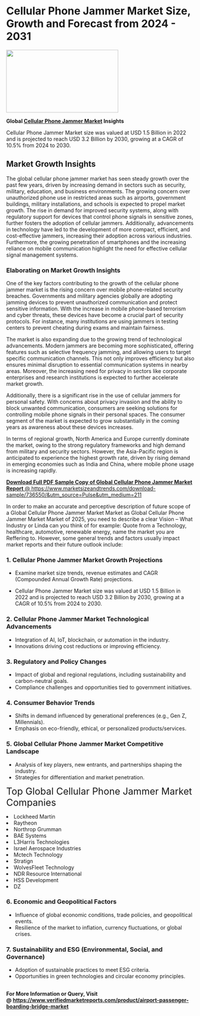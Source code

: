 <H1>Cellular Phone Jammer Market Size, Growth and Forecast from 2024 - 2031</H1><img class="aligncenter size-medium wp-image-584254" src="https://thirdeyenews.in/wp-content/uploads/2024/09/Global-Market-Research-300x168.jpeg" alt="" width="300" height="168" /><p><strong>Global&nbsp;<a href="https://www.marketsizeandtrends.com/download-sample/736550/&amp;utm_source=Pulse&amp;utm_medium=211">Cellular Phone Jammer Market</a> Insights</strong></p><p>Cellular Phone Jammer Market size was valued at USD 1.5 Billion in 2022 and is projected to reach USD 3.2 Billion by 2030, growing at a CAGR of 10.5% from 2024 to 2030.</p><p><h2>Market Growth Insights</h2> <p>The global cellular phone jammer market has seen steady growth over the past few years, driven by increasing demand in sectors such as security, military, education, and business environments. The growing concern over unauthorized phone use in restricted areas such as airports, government buildings, military installations, and schools is expected to propel market growth. The rise in demand for improved security systems, along with regulatory support for devices that control phone signals in sensitive zones, further fosters the adoption of cellular jammers. Additionally, advancements in technology have led to the development of more compact, efficient, and cost-effective jammers, increasing their adoption across various industries. Furthermore, the growing penetration of smartphones and the increasing reliance on mobile communication highlight the need for effective cellular signal management systems.</p> <p><a href="#download"></a></p> <h3>Elaborating on Market Growth Insights</h3> <p>One of the key factors contributing to the growth of the cellular phone jammer market is the rising concern over mobile phone-related security breaches. Governments and military agencies globally are adopting jamming devices to prevent unauthorized communication and protect sensitive information. With the increase in mobile phone-based terrorism and cyber threats, these devices have become a crucial part of security protocols. For instance, many institutions are using jammers in testing centers to prevent cheating during exams and maintain fairness.</p> <p>The market is also expanding due to the growing trend of technological advancements. Modern jammers are becoming more sophisticated, offering features such as selective frequency jamming, and allowing users to target specific communication channels. This not only improves efficiency but also ensures minimal disruption to essential communication systems in nearby areas. Moreover, the increasing need for privacy in sectors like corporate enterprises and research institutions is expected to further accelerate market growth.</p> <p>Additionally, there is a significant rise in the use of cellular jammers for personal safety. With concerns about privacy invasion and the ability to block unwanted communication, consumers are seeking solutions for controlling mobile phone signals in their personal spaces. The consumer segment of the market is expected to grow substantially in the coming years as awareness about these devices increases.</p> <p>In terms of regional growth, North America and Europe currently dominate the market, owing to the strong regulatory frameworks and high demand from military and security sectors. However, the Asia-Pacific region is anticipated to experience the highest growth rate, driven by rising demand in emerging economies such as India and China, where mobile phone usage is increasing rapidly.</p> <p><a href="#getmore"></p><p><span class=""><strong>Download Full PDF Sample Copy of Global Cellular Phone Jammer Market Report</strong> @ <a href="https://www.marketsizeandtrends.com/download-sample/736550/&amp;utm_source=Pulse&amp;utm_medium=211" target="_blank">https://www.marketsizeandtrends.com/download-sample/736550/&amp;utm_source=Pulse&amp;utm_medium=211</a></span></p><p>In order to make an accurate and perceptive description of future scope of a Global&nbsp;Cellular Phone Jammer Market Market as Global&nbsp;Cellular Phone Jammer Market Market of 2025, you need to describe a clear Vision &ndash; What Industry or Linda can you think of for example: Quote from a Technology, healthcare, automotive, renewable energy, name the market you are Reffering to. However, some general trends and factors usually impact market reports and their future outlook include:</p><h3>1.&nbsp;<strong>Cellular Phone Jammer Market Growth Projections</strong></h3><ul><li>Examine market size trends, revenue estimates and CAGR (Compounded Annual Growth Rate) projections.</li><li><p>Cellular Phone Jammer Market size was valued at USD 1.5 Billion in 2022 and is projected to reach USD 3.2 Billion by 2030, growing at a CAGR of 10.5% from 2024 to 2030.</p></li></ul><h3>2.&nbsp;<strong>Cellular Phone Jammer Market Technological Advancements</strong></h3><ul><li>Integration of AI, IoT, blockchain, or automation in the industry.</li><li>Innovations driving cost reductions or improving efficiency.</li></ul><h3>3.&nbsp;<strong>Regulatory and Policy Changes</strong></h3><ul><li>Impact of global and regional regulations, including sustainability and carbon-neutral goals.</li><li>Compliance challenges and opportunities tied to government initiatives.</li></ul><h3>4.&nbsp;<strong>Consumer Behavior Trends</strong></h3><ul><li>Shifts in demand influenced by generational preferences (e.g., Gen Z, Millennials).</li><li>Emphasis on eco-friendly, ethical, or personalized products/services.</li></ul><h3>5.&nbsp;<strong>Global Cellular Phone Jammer Market Competitive Landscape</strong></h3><ul><li>Analysis of key players, new entrants, and partnerships shaping the industry.</li><li>Strategies for differentiation and market penetration.</li></ul><p data-pm-slice="1 1 []"><span style="color: inherit; font-family: inherit; font-size: 25px;">Top Global Cellular Phone Jammer Market Companies</span></p><div class="" data-test-id=""><p><li>Lockheed Martin</li><li> Raytheon</li><li> Northrop Grumman</li><li> BAE Systems</li><li> L3Harris Technologies</li><li> Israel Aerospace Industries</li><li> Mctech Technology</li><li> Stratign</li><li> WolvesFleet Technology</li><li> NDR Resource International</li><li> HSS Development</li><li> DZ</li></p></div><h3>6.&nbsp;<strong>Economic and Geopolitical Factors</strong></h3><ul><li>Influence of global economic conditions, trade policies, and geopolitical events.</li><li>Resilience of the market to inflation, currency fluctuations, or global crises.</li></ul><h3>7.&nbsp;<strong>Sustainability and ESG (Environmental, Social, and Governance)</strong></h3><ul><li>Adoption of sustainable practices to meet ESG criteria.</li><li>Opportunities in green technologies and circular economy principles.</li></ul><h2><strong style="font-size: 14px;">For More Information or Query, Visit @&nbsp;</strong><a style="background-color: #ffffff; font-size: 14px;" href="https://www.marketsizeandtrends.com/report/cellular-phone-jammer-market/" target="_blank">https://www.verifiedmarketreports.com/product/airport-passenger-boarding-bridge-market</a></h2>
